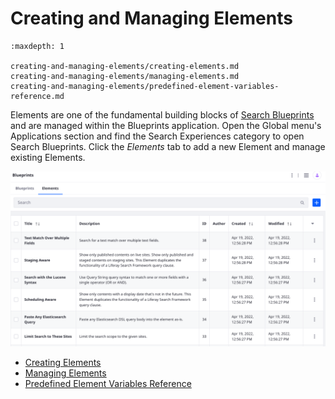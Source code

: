 # Creating and Managing Elements

```{toctree}
:maxdepth: 1

creating-and-managing-elements/creating-elements.md
creating-and-managing-elements/managing-elements.md
creating-and-managing-elements/predefined-element-variables-reference.md
```


Elements are one of the fundamental building blocks of [Search Blueprints](understanding-search-blueprints.md) and are managed within the Blueprints application. Open the Global menu's Applications section and find the Search Experiences category to open Search Blueprints. Click the _Elements_ tab to add a new Element and manage existing Elements.

![Create and Manage Elements from the Blueprints application.](./creating-and-managing-elements/creating-elements/images/01.png)

- [Creating Elements](./creating-and-managing-elements/creating-elements.md)
- [Managing Elements](./creating-and-managing-elements/managing-elements.md)
- [Predefined Element Variables Reference](./creating-and-managing-elements/predefined-element-variables-reference.md)
